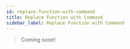 ```yaml
---
id: replace-function-with-command
title: Replace Function with Command
sidebar_label: Replace Function with Command
---
```


> Coming soon!
